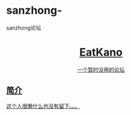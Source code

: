 # sanzhong-
sanzhong论坛
<p align="center">
  <a href="https://xingye.me/game/eatkano](https://github.com/yvxuan1921/sanzhong-/index.html)">
</p>
<div align="center">

# EatKano

  一个暂时没用的论坛

</div>


## 简介

这个人很懒什么也没有留下。。。

